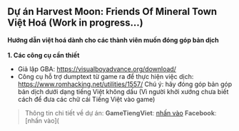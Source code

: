 **Dự án Harvest Moon: Friends Of Mineral Town Việt Hoá (Work in progress...)**
----------------------------------------
**Hướng dẫn việt hoá dành cho các thành viên muốn đóng góp bản dịch**  
<br>**1. Các công cụ cần thiết**
   - Giả lập GBA: https://visualboyadvance.org/download/
   - Công cụ hỗ trợ dumptext từ game ra để thực hiện việc dịch: https://www.romhacking.net/utilities/1557/
Chú ý: hãy đóng góp bản góp bản dịch dưới dạng tiếng Việt không dấu (Vì người khởi xướng chưa biết cách để đưa các chữ cái Tiếng Việt vào game)
> Thông tin chi tiết về dự án:
**GameTiengViet**: [nhấn vào]( https://gametiengviet.com/threads/gba-harvest-moon-friends-of-mineral-town-viet-hoa.7197/)
**Facebook**: [nhấn vào](
